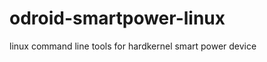 odroid-smartpower-linux
=======================

linux command line tools for hardkernel smart power device
